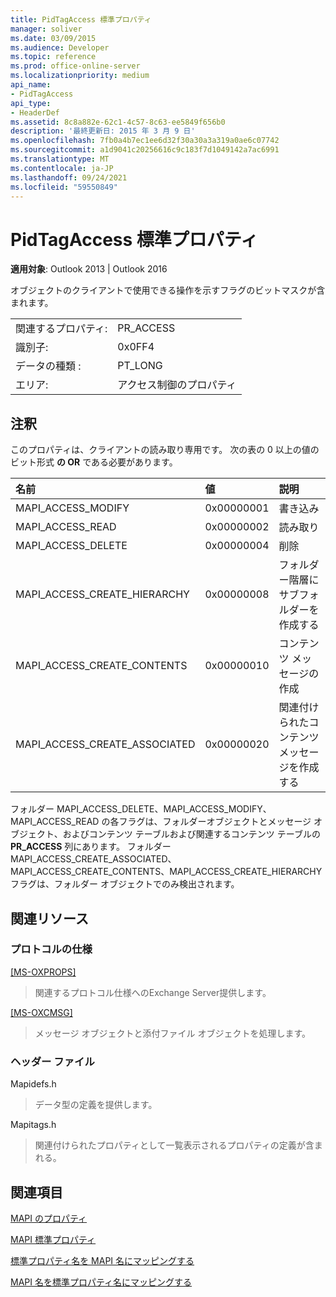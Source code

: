 ```yaml
---
title: PidTagAccess 標準プロパティ
manager: soliver
ms.date: 03/09/2015
ms.audience: Developer
ms.topic: reference
ms.prod: office-online-server
ms.localizationpriority: medium
api_name:
- PidTagAccess
api_type:
- HeaderDef
ms.assetid: 8c8a882e-62c1-4c57-8c63-ee5849f656b0
description: '最終更新日: 2015 年 3 月 9 日'
ms.openlocfilehash: 7fb0a4b7ec1ee6d32f30a30a3a319a0ae6c07742
ms.sourcegitcommit: a1d9041c20256616c9c183f7d1049142a7ac6991
ms.translationtype: MT
ms.contentlocale: ja-JP
ms.lasthandoff: 09/24/2021
ms.locfileid: "59550849"
---
```

# <a name="pidtagaccess-canonical-property"></a>PidTagAccess 標準プロパティ

  
  
**適用対象**: Outlook 2013 | Outlook 2016 
  
オブジェクトのクライアントで使用できる操作を示すフラグのビットマスクが含まれます。
  
|||
|:-----|:-----|
|関連するプロパティ:  <br/> |PR_ACCESS  <br/> |
|識別子:  <br/> |0x0FF4  <br/> |
|データの種類 :   <br/> |PT_LONG  <br/> |
|エリア:  <br/> |アクセス制御のプロパティ  <br/> |
   
## <a name="remarks"></a>注釈

このプロパティは、クライアントの読み取り専用です。 次の表の 0 以上の値のビット形式 **の OR** である必要があります。 
  
|**名前**|**値**|**説明**|
|:-----|:-----|:-----|
|MAPI_ACCESS_MODIFY  <br/> |0x00000001  <br/> |書き込み  <br/> |
|MAPI_ACCESS_READ  <br/> |0x00000002  <br/> |読み取り  <br/> |
|MAPI_ACCESS_DELETE  <br/> |0x00000004  <br/> |削除  <br/> |
|MAPI_ACCESS_CREATE_HIERARCHY  <br/> |0x00000008  <br/> |フォルダー階層にサブフォルダーを作成する  <br/> |
|MAPI_ACCESS_CREATE_CONTENTS  <br/> |0x00000010  <br/> |コンテンツ メッセージの作成  <br/> |
|MAPI_ACCESS_CREATE_ASSOCIATED  <br/> |0x00000020  <br/> |関連付けられたコンテンツ メッセージを作成する  <br/> |
   
フォルダー MAPI_ACCESS_DELETE、MAPI_ACCESS_MODIFY、MAPI_ACCESS_READ の各フラグは、フォルダーオブジェクトとメッセージ オブジェクト、およびコンテンツ テーブルおよび関連するコンテンツ テーブルの **PR_ACCESS** 列にあります。 フォルダー MAPI_ACCESS_CREATE_ASSOCIATED、MAPI_ACCESS_CREATE_CONTENTS、MAPI_ACCESS_CREATE_HIERARCHYフラグは、フォルダー オブジェクトでのみ検出されます。 
  
## <a name="related-resources"></a>関連リソース

### <a name="protocol-specifications"></a>プロトコルの仕様

[[MS-OXPROPS]](https://msdn.microsoft.com/library/f6ab1613-aefe-447d-a49c-18217230b148%28Office.15%29.aspx)
  
> 関連するプロトコル仕様へのExchange Server提供します。
    
[[MS-OXCMSG]](https://msdn.microsoft.com/library/7fd7ec40-deec-4c06-9493-1bc06b349682%28Office.15%29.aspx)
  
> メッセージ オブジェクトと添付ファイル オブジェクトを処理します。
    
### <a name="header-files"></a>ヘッダー ファイル

Mapidefs.h
  
> データ型の定義を提供します。
    
Mapitags.h
  
> 関連付けられたプロパティとして一覧表示されるプロパティの定義が含まれる。
    
## <a name="see-also"></a>関連項目



[MAPI のプロパティ](mapi-properties.md)
  
[MAPI 標準プロパティ](mapi-canonical-properties.md)
  
[標準プロパティ名を MAPI 名にマッピングする](mapping-canonical-property-names-to-mapi-names.md)
  
[MAPI 名を標準プロパティ名にマッピングする](mapping-mapi-names-to-canonical-property-names.md)

